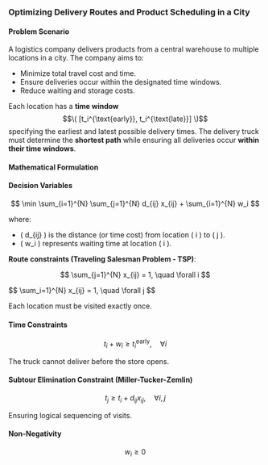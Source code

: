 ### Optimizing Delivery Routes and Product Scheduling in a City

#### Problem Scenario

A logistics company delivers products from a central warehouse to multiple locations in a city. The company aims to:

- Minimize total travel cost and time.
- Ensure deliveries occur within the designated time windows.
- Reduce waiting and storage costs.

Each location has a **time window** $$\( [t_i^{\text{early}}, t_i^{\text{late}}] \)$$ specifying the earliest and latest possible delivery times. The delivery truck must determine the **shortest path** while ensuring all deliveries occur **within their time windows**.

#### Mathematical Formulation

#### Decision Variables
$$
\min \sum_{i=1}^{N} \sum_{j=1}^{N} d_{ij} x_{ij} + \sum_{i=1}^{N} w_i
$$

where:


- \( d_{ij} \) is the distance (or time cost) from location \( i \) to \( j \).
- \( w_i \) represents waiting time at location \( i \).

 **Route constraints (Traveling Salesman Problem - TSP)**:

$$
\sum_{j=1}^{N} x_{ij} = 1, \quad \forall i
$$

$$
\sum_i=1}^{N} x_{ij} = 1, \quad \forall j
$$

   Each location must be visited exactly once.

#### Time Constraints

$$
t_i + w_i \geq t_i^{\text{early}}, \quad \forall i
$$

The truck cannot deliver before the store opens.

#### Subtour Elimination Constraint (Miller-Tucker-Zemlin)

$$
t_j \geq t_i + d_{ij} x_{ij}, \quad \forall i, j
$$

Ensuring logical sequencing of visits.

#### Non-Negativity

$$
w_i \geq 0
$$

